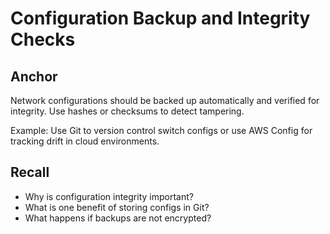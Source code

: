 # Configuration Backup and Integrity Checks

## Anchor
Network configurations should be backed up automatically and verified for integrity. Use hashes or checksums to detect tampering.

Example: Use Git to version control switch configs or use AWS Config for tracking drift in cloud environments.

## Recall
- Why is configuration integrity important?
- What is one benefit of storing configs in Git?
- What happens if backups are not encrypted?